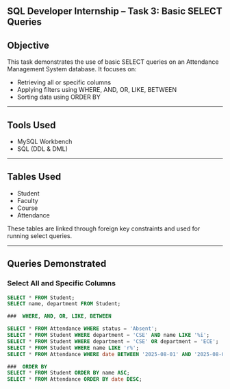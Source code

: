## SQL Developer Internship – Task 3: Basic SELECT Queries

##  Objective

This task demonstrates the use of basic SELECT queries on an Attendance Management System database. It focuses on:

- Retrieving all or specific columns
- Applying filters using WHERE, AND, OR, LIKE, BETWEEN
- Sorting data using ORDER BY

---

##  Tools Used

- MySQL Workbench
- SQL (DDL & DML)

---

##  Tables Used

- Student
- Faculty
- Course
- Attendance

These tables are linked through foreign key constraints and used for running select queries.

---

##  Queries Demonstrated

###  Select All and Specific Columns

```sql
SELECT * FROM Student;
SELECT name, department FROM Student;

###  WHERE, AND, OR, LIKE, BETWEEN

SELECT * FROM Attendance WHERE status = 'Absent';
SELECT * FROM Student WHERE department = 'CSE' AND name LIKE '%i';
SELECT * FROM Student WHERE department = 'CSE' OR department = 'ECE';
SELECT * FROM Student WHERE name LIKE 'r%';
SELECT * FROM Attendance WHERE date BETWEEN '2025-08-01' AND '2025-08-03';

###  ORDER BY
SELECT * FROM Student ORDER BY name ASC;
SELECT * FROM Attendance ORDER BY date DESC;